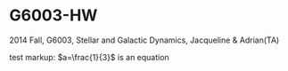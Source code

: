 G6003-HW
========
2014 Fall, G6003, Stellar and Galactic Dynamics, Jacqueline & Adrian(TA)

test markup: $a=\frac{1}{3}$ is an equation
